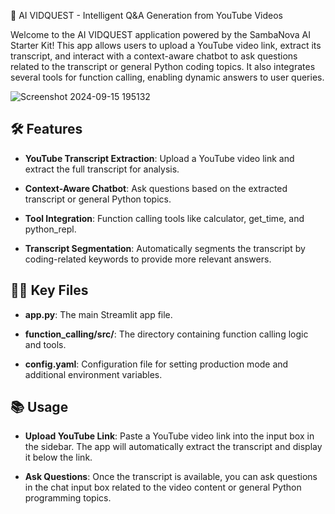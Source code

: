 🎥 AI VIDQUEST - Intelligent Q&A Generation from YouTube Videos


Welcome to the AI VIDQUEST application powered by the SambaNova AI Starter Kit! This app allows users to upload a YouTube video link, extract its transcript, and interact with a context-aware chatbot to ask questions related to the transcript or general Python coding topics. It also integrates several tools for function calling, enabling dynamic answers to user queries.

![Screenshot 2024-09-15 195132](https://github.com/user-attachments/assets/3e1cafea-aa4d-4e1b-8d50-1e80844fb253)

## 🛠 Features

- **YouTube Transcript Extraction**: Upload a YouTube video link and extract the full transcript for analysis.

- **Context-Aware Chatbot**: Ask questions based on the extracted transcript or general Python topics.

- **Tool Integration**: Function calling tools like calculator, get_time, and python_repl.

- **Transcript Segmentation**: Automatically segments the transcript by coding-related keywords to provide more relevant answers.
## 🧑‍💻 Key Files

- **app.py**: The main Streamlit app file.

- **function_calling/src/**: The directory containing function calling logic and tools.

- **config.yaml**: Configuration file for setting production mode and additional environment variables.

## 📚 Usage

- **Upload YouTube Link**: Paste a YouTube video link into the input box in the sidebar. The app will automatically extract the transcript and display it below the link.

- **Ask Questions**: Once the transcript is available, you can ask questions in the chat input box related to the video content or general Python programming topics.
